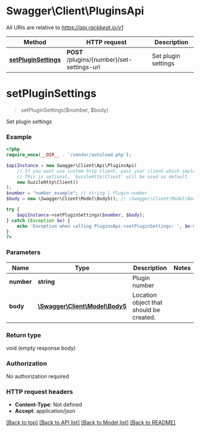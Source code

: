 # Swagger\Client\PluginsApi

All URIs are relative to *https://api.rackbeat.io/v1*

Method | HTTP request | Description
------------- | ------------- | -------------
[**setPluginSettings**](PluginsApi.md#setPluginSettings) | **POST** /plugins/{number}/set-settings-url | Set plugin settings


# **setPluginSettings**
> setPluginSettings($number, $body)

Set plugin settings



### Example
```php
<?php
require_once(__DIR__ . '/vendor/autoload.php');

$apiInstance = new Swagger\Client\Api\PluginsApi(
    // If you want use custom http client, pass your client which implements `GuzzleHttp\ClientInterface`.
    // This is optional, `GuzzleHttp\Client` will be used as default.
    new GuzzleHttp\Client()
);
$number = "number_example"; // string | Plugin number
$body = new \Swagger\Client\Model\Body5(); // \Swagger\Client\Model\Body5 | Location object that should be created.

try {
    $apiInstance->setPluginSettings($number, $body);
} catch (Exception $e) {
    echo 'Exception when calling PluginsApi->setPluginSettings: ', $e->getMessage(), PHP_EOL;
}
?>
```

### Parameters

Name | Type | Description  | Notes
------------- | ------------- | ------------- | -------------
 **number** | **string**| Plugin number |
 **body** | [**\Swagger\Client\Model\Body5**](../Model/Body5.md)| Location object that should be created. |

### Return type

void (empty response body)

### Authorization

No authorization required

### HTTP request headers

 - **Content-Type**: Not defined
 - **Accept**: application/json

[[Back to top]](#) [[Back to API list]](../../README.md#documentation-for-api-endpoints) [[Back to Model list]](../../README.md#documentation-for-models) [[Back to README]](../../README.md)

